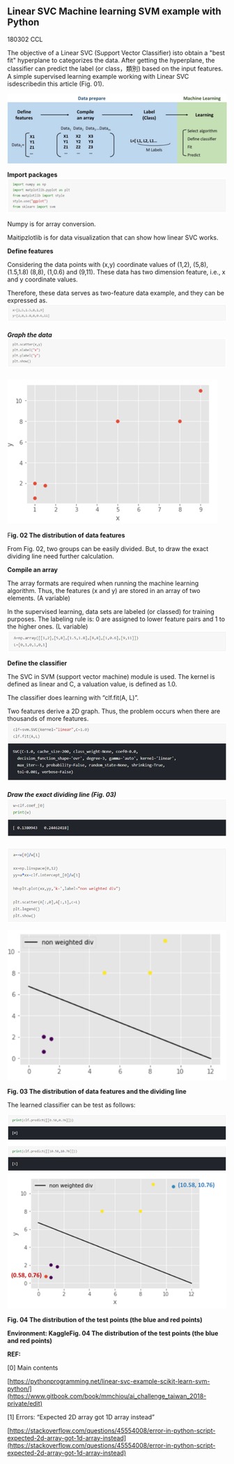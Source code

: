 ## Linear SVC Machine learning SVM example with Python

180302 CCL

The objective of a Linear SVC \(Support Vector Classifier\) isto obtain a "best fit" hyperplane to categorizes the data. After getting the hyperplane, the classifier can predict the label \(or class，類別\) based on the input features. A simple supervised learning example working with Linear SVC isdescribedin this article \(Fig. 01\).

![](/assets/procedure_of_conducting_linear_SVC.png)

**Import packages**![](/assets/CODE02import.png)

Numpy is for array conversion.

Maitipzlotlib is for data visualization that can show how linear SVC works.

**Define features**

Considering the data points with \(x,y\) coordinate values of \(1,2\), \(5,8\), \(1.5,1.8\) \(8,8\), \(1,0.6\) and \(9,11\). These data has two dimension feature, i.e., x and y coordinate values.

Therefore, these data serves as two-feature data example, and they can be expressed as.![](/assets/SVM_CODE03.png)

##### Graph the data![](/assets/SVM_CODE04.png)

![](/assets/SVM_FIG02import.png)

F**ig. 02 The distribution of data features**

From Fig. 02, two groups can be easily divided. But, to draw the exact dividing line need further calculation.

**Compile an array**

The array formats are required when running the machine learning algorithm. Thus, the features \(x and y\) are stored in an array of two elements. \(A variable\)

In the supervised learning, data sets are labeled \(or classed\) for training purposes. The labeling rule is: 0 are assigned to lower feature pairs and 1 to the higher ones. \(L variable\)![](/assets/a_is_np.png)

**Define the classifier**

The SVC in SVM \(support vector machine\) module is used. The kernel is defined as linear and C, a valuation value, is defined as 1.0.

The classifier does learning with “clf.fit\(A, L\)”.

Two features derive a 2D graph. Thus, the problem occurs when there are thousands of more features.![](/assets/clf_is_svm.png)

##### Draw the exact dividing line \(Fig. 03\)![](/assets/draw_fig_3.png)

![](/assets/a_is_minus.png)

![](/assets/fig_3_distribution_data_feature.png)

**Fig. 03 The distribution of data features and the dividing line**



The learned classifier can be test as follows:

![](/assets/learnt_svm.png)![](/assets/SVM_FIG04.png)

**Fig. 04 The distribution of the test points \(the blue and red points\)**



**Environment: KaggleFig. 04 The distribution of the test points \(the blue and red points\)**

**REF:**

\[0\] Main contents

[https://pythonprogramming.net/linear-svc-example-scikit-learn-svm-python/](https://www.gitbook.com/book/mmchiou/ai_challenge_taiwan_2018-private/edit)

\[1\] Errors: “Expected 2D array got 1D array instead”

[https://stackoverflow.com/questions/45554008/error-in-python-script-expected-2d-array-got-1d-array-instead](https://stackoverflow.com/questions/45554008/error-in-python-script-expected-2d-array-got-1d-array-instead)

